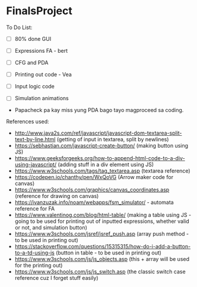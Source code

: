 # FinalsProject

To Do List:
- [ ] 80% done GUI
- [ ] Expressions FA - bert
- [ ] CFG and PDA
- [ ] Printing out code - Vea
- [ ] Input logic code
- [ ] Simulation animations


* Papacheck pa kay miss yung PDA bago tayo magproceed sa coding.

References used:
- http://www.java2s.com/ref/javascript/javascript-dom-textarea-split-text-by-line.html (getting of input in textarea, split by newlines)
- https://sebhastian.com/javascript-create-button/ (making button using JS)
- https://www.geeksforgeeks.org/how-to-append-html-code-to-a-div-using-javascript/ (adding stuff in a div element using JS)
- https://www.w3schools.com/tags/tag_textarea.asp (textarea reference)
- https://codepen.io/chanthy/pen/WxQoVG (Arrow maker code for canvas)
- https://www.w3schools.com/graphics/canvas_coordinates.asp (reference for drawing on canvas)
- https://ivanzuzak.info/noam/webapps/fsm_simulator/ - automata reference for FA
- https://www.valentinog.com/blog/html-table/ (making a table using JS - going to be used for printing out of inputted expressions, whether valid or not, and simulation button)
- https://www.w3schools.com/jsref/jsref_push.asp (array push method - to be used in printing out)
- https://stackoverflow.com/questions/15315315/how-do-i-add-a-button-to-a-td-using-js (button in table - to be used in printing out)
- https://www.w3schools.com/js/js_objects.asp (this + array will be used for the printing out)
- https://www.w3schools.com/js/js_switch.asp (the classic switch case reference cuz I forget stuff easily)
